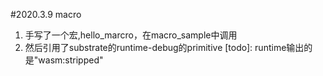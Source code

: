 #2020.3.9 macro
1. 手写了一个宏,hello_marcro，在macro_sample中调用
2. 然后引用了substrate的runtime-debug的primitive
[todo]: runtime输出的是"wasm:stripped"

